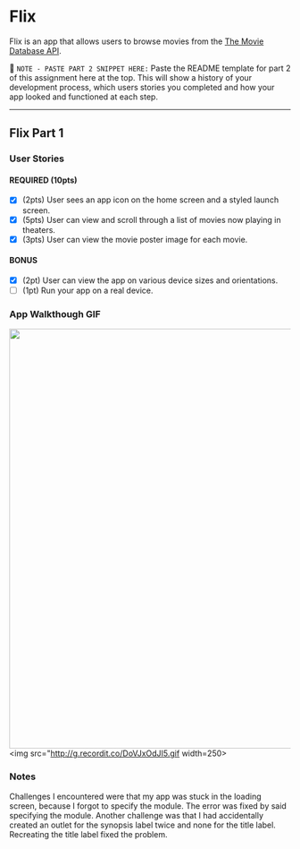 # Flix

Flix is an app that allows users to browse movies from the [The Movie Database API](http://docs.themoviedb.apiary.io/#).

📝 `NOTE - PASTE PART 2 SNIPPET HERE:` Paste the README template for part 2 of this assignment here at the top. This will show a history of your development process, which users stories you completed and how your app looked and functioned at each step.

---

## Flix Part 1

### User Stories

#### REQUIRED (10pts)
- [x] (2pts) User sees an app icon on the home screen and a styled launch screen.
- [x] (5pts) User can view and scroll through a list of movies now playing in theaters.
- [x] (3pts) User can view the movie poster image for each movie.

#### BONUS
- [x] (2pt) User can view the app on various device sizes and orientations.
- [ ] (1pt) Run your app on a real device.

### App Walkthough GIF

<img src="http://recordit.co/ZfjAfFLvBm.gif" width=750><br>
<img src="http://g.recordit.co/DoVJxOdJI5.gif width=250><br>

### Notes
Challenges I encountered were that my app was stuck in the loading screen, because I forgot to specify the module. The error was fixed by said specifying the module.
Another challenge was that I had accidentally created an outlet for the synopsis label twice and none for the title label. Recreating the title label fixed the problem.
